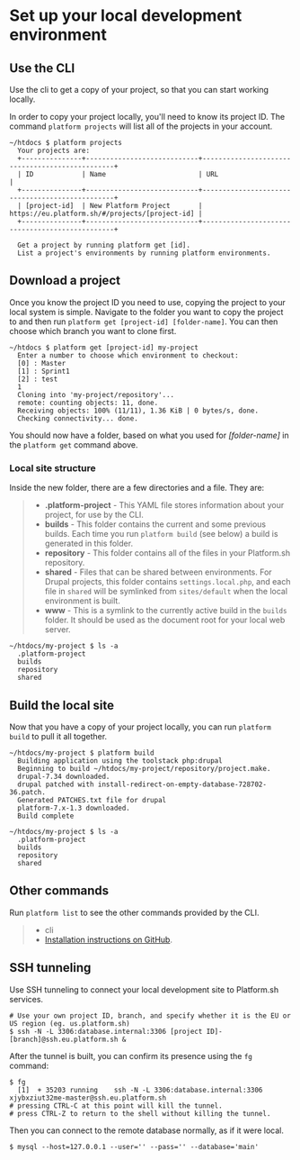 Set up your local development environment
=========================================

Use the CLI
-----------

Use the cli to get a copy of your project, so that you can start working
locally.

In order to copy your project locally, you'll need to know its project
ID. The command `platform projects` will list all of the projects in
your account.

``` {.sourceCode .none}
~/htdocs $ platform projects
  Your projects are:
  +---------------+----------------------------+------------------------------------------------+
  | ID            | Name                       | URL                                            |
  +---------------+----------------------------+------------------------------------------------+
  | [project-id]  | New Platform Project       | https://eu.platform.sh/#/projects/[project-id] |
  +---------------+----------------------------+------------------------------------------------+

  Get a project by running platform get [id].
  List a project's environments by running platform environments.
```

Download a project
------------------

Once you know the project ID you need to use, copying the project to
your local system is simple. Navigate to the folder you want to copy the
project to and then run `platform get [project-id] [folder-name]`. You
can then choose which branch you want to clone first.

``` {.sourceCode .none}
~/htdocs $ platform get [project-id] my-project
  Enter a number to choose which environment to checkout:
  [0] : Master
  [1] : Sprint1
  [2] : test
  1
  Cloning into 'my-project/repository'...
  remote: counting objects: 11, done.
  Receiving objects: 100% (11/11), 1.36 KiB | 0 bytes/s, done.
  Checking connectivity... done.
```

You should now have a folder, based on what you used for *[folder-name]*
in the `platform get` command above.

### Local site structure

Inside the new folder, there are a few directories and a file. They are:

> -   **.platform-project** - This YAML file stores information about
>     your project, for use by the CLI.
> -   **builds** - This folder contains the current and some previous
>     builds. Each time you run `platform build` (see below) a build is
>     generated in this folder.
> -   **repository** - This folder contains all of the files in your
>     Platform.sh repository.
> -   **shared** - Files that can be shared between environments. For
>     Drupal projects, this folder contains `settings.local.php`, and
>     each file in `shared` will be symlinked from `sites/default` when
>     the local environment is built.
> -   **www** - This is a symlink to the currently active build in the
>     `builds` folder. It should be used as the document root for your
>     local web server.

``` {.sourceCode .none}
~/htdocs/my-project $ ls -a
  .platform-project
  builds
  repository
  shared
```

Build the local site
--------------------

Now that you have a copy of your project locally, you can run
`platform build` to pull it all together.

``` {.sourceCode .none}
~/htdocs/my-project $ platform build
  Building application using the toolstack php:drupal
  Beginning to build ~/htdocs/my-project/repository/project.make.
  drupal-7.34 downloaded.
  drupal patched with install-redirect-on-empty-database-728702-36.patch.
  Generated PATCHES.txt file for drupal
  platform-7.x-1.3 downloaded.
  Build complete
```

``` {.sourceCode .none}
~/htdocs/my-project $ ls -a
  .platform-project
  builds
  repository
  shared
```

Other commands
--------------

Run `platform list` to see the other commands provided by the CLI.

> -   cli
> -   [Installation instructions on
>     GitHub](https://github.com/platformsh/platformsh-cli/blob/master/README.md).

SSH tunneling
-------------

Use SSH tunneling to connect your local development site to Platform.sh
services.

``` {.sourceCode .console}
# Use your own project ID, branch, and specify whether it is the EU or US region (eg. us.platform.sh)
$ ssh -N -L 3306:database.internal:3306 [project ID]-[branch]@ssh.eu.platform.sh & 
```

After the tunnel is built, you can confirm its presence using the `fg`
command:

``` {.sourceCode .console}
$ fg
  [1]  + 35203 running    ssh -N -L 3306:database.internal:3306 xjybxziut32me-master@ssh.eu.platform.sh
# pressing CTRL-C at this point will kill the tunnel.
# press CTRL-Z to return to the shell without killing the tunnel.
```

Then you can connect to the remote database normally, as if it were
local.

``` {.sourceCode .console}
$ mysql --host=127.0.0.1 --user='' --pass='' --database='main'
```
